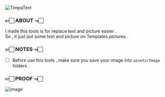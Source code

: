 ![TimpaText](https://socialify.git.ci/ichikyuuofficial/TimpaText/image?description=1&font=KoHo&forks=1&issues=1&language=1&logo=https%3A%2F%2Fcdn-icons-png.flaticon.com%2F512%2F4038%2F4038552.png&name=1&owner=1&pattern=Circuit%20Board&pulls=1&stargazers=1&theme=Dark)

### 👉🏻 ABOUT 👈🏻

I made this tools is for replace text and picture easier .<br>
So , it just put some text and picture on Templates pictures . <br>

### 👉🏻 NOTES 👈🏻

- [ ] Before use this tools , make sure you save your image into `assets/Image` folders .

### 👉🏻 PROOF 👈🏻
![image](https://user-images.githubusercontent.com/114583810/208228814-8bbd124e-a700-4857-a68d-6a547d4eb130.png)
